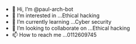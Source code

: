 - 👋 Hi, I’m @paul-arch-bot
- 👀 I’m interested in ...Ethical hacking
- 🌱 I’m currently learning ...Cyber security
- 💞️ I’m looking to collaborate on ...Ethical hacking
- 📫 How to reach me ...0112609745

<!---
paul-arch-bot/paul-arch-bot is a ✨ special ✨ repository because its `README.md` (this file) appears on your GitHub profile.
You can click the Preview link to take a look at your changes.
--->
